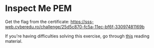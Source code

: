 # Inspect Me PEM

Get the flag from the certificate: https://sss-web.cyberedu.ro/challenge/25d5c870-fc5a-11ec-bf6f-33097481169b

If you're having difficulties solving this exercise, go through [this](../../../reading/index.md#capturing-inspecting-and-verifying-https-certificates) reading material.